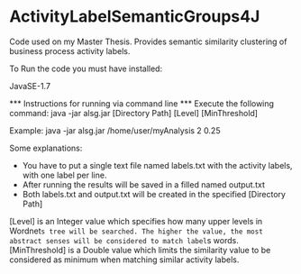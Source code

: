 # ActivityLabelSemanticGroups4J

Code used on my Master Thesis. Provides semantic similarity clustering of business process activity labels.

To Run the code you must have installed:

JavaSE-1.7

*** Instructions for running via command line ***
Execute the following command:
java -jar alsg.jar [Directory Path] [Level] [MinThreshold]

Example: java -jar alsg.jar /home/user/myAnalysis 2 0.25

Some explanations:

- You have to put a single text file named labels.txt with the activity labels, with one label per line.
- After running the results will be saved in a filled named output.txt
- Both labels.txt and output.txt will be created in the specified [Directory Path]

[Level] is an Integer value which specifies how many upper levels in Wordnet`s tree will be searched. The higher the value, the most abstract senses will be considered to match label`s words.
[MinThreshold] is a Double value which limits the similarity value to be considered as minimum when matching similar activity labels.

